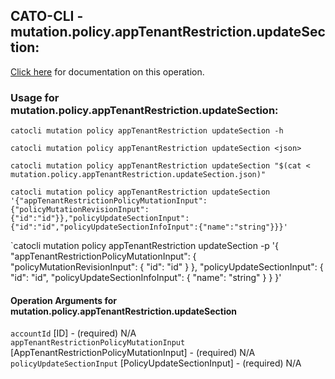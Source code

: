 
## CATO-CLI - mutation.policy.appTenantRestriction.updateSection:
[Click here](https://api.catonetworks.com/documentation/#mutation-mutation.policy.appTenantRestriction.updateSection) for documentation on this operation.

### Usage for mutation.policy.appTenantRestriction.updateSection:

`catocli mutation policy appTenantRestriction updateSection -h`

`catocli mutation policy appTenantRestriction updateSection <json>`

`catocli mutation policy appTenantRestriction updateSection "$(cat < mutation.policy.appTenantRestriction.updateSection.json)"`

`catocli mutation policy appTenantRestriction updateSection '{"appTenantRestrictionPolicyMutationInput":{"policyMutationRevisionInput":{"id":"id"}},"policyUpdateSectionInput":{"id":"id","policyUpdateSectionInfoInput":{"name":"string"}}}'`

`catocli mutation policy appTenantRestriction updateSection -p '{
    "appTenantRestrictionPolicyMutationInput": {
        "policyMutationRevisionInput": {
            "id": "id"
        }
    },
    "policyUpdateSectionInput": {
        "id": "id",
        "policyUpdateSectionInfoInput": {
            "name": "string"
        }
    }
}'


#### Operation Arguments for mutation.policy.appTenantRestriction.updateSection ####

`accountId` [ID] - (required) N/A    
`appTenantRestrictionPolicyMutationInput` [AppTenantRestrictionPolicyMutationInput] - (required) N/A    
`policyUpdateSectionInput` [PolicyUpdateSectionInput] - (required) N/A    
